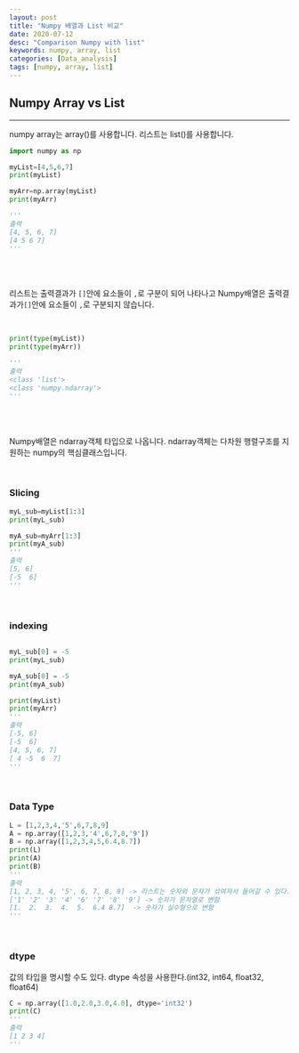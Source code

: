 ```yaml
---
layout: post
title: "Numpy 배열과 List 비교"
date: 2020-07-12
desc: "Comparison Numpy with list"
keywords: numpy, array, list
categories: [Data_analysis]
tags: [numpy, array, list]
---
```


## Numpy Array vs List

___

numpy array는 array()를 사용합니다. 리스트는 list()를 사용합니다. 
<br>

~~~python
import numpy as np

myList=[4,5,6,7]
print(myList)

myArr=np.array(myList)
print(myArr)

'''
출력
[4, 5, 6, 7]
[4 5 6 7]
'''
~~~
<br>
<br>

리스트는 출력결과가 `[]`안에 요소들이 `,`로 구분이 되어 나타나고 Numpy배열은 출력결과가`[]`안에 요소들이 `,`로 구분되지 않습니다. 

<br>

~~~python
print(type(myList))
print(type(myArr))

'''
출력
<class 'list'>
<class 'numpy.ndarray'>
'''
~~~
<br>
<br>

Numpy배열은 ndarray객체 타입으로 나옵니다. ndarray객체는 다차원 행렬구조를 지원하는 numpy의 핵심클래스입니다. 

<br>

### Slicing

~~~python
myL_sub=myList[1:3]
print(myL_sub)

myA_sub=myArr[1:3]
print(myA_sub)
'''
출력
[5, 6]
[-5  6]
'''
~~~

<br>

### indexing

~~~python

myL_sub[0] = -5
print(myL_sub)

myA_sub[0] = -5
print(myA_sub)

print(myList)
print(myArr)
'''
출력
[-5, 6]
[-5  6]
[4, 5, 6, 7]
[ 4 -5  6  7]
'''
~~~

<br>

### Data Type

~~~python
L = [1,2,3,4,'5',6,7,8,9]
A = np.array([1,2,3,'4',6,7,8,'9'])
B = np.array([1,2,3,4,5,6.4,8.7])
print(L)
print(A)
print(B)
'''
출력
[1, 2, 3, 4, '5', 6, 7, 8, 9] -> 리스트는 숫자와 문자가 섞여져서 들어갈 수 있다. 
['1' '2' '3' '4' '6' '7' '8' '9'] -> 숫자가 문자열로 변함
[1.  2.  3.  4.  5.  6.4 8.7]  -> 숫자가 실수형으로 변함
'''
~~~

<br>

### dtype

값의 타입을 명시할 수도 있다. dtype 속성을 사용한다.(int32, int64, float32, float64)

~~~python
C = np.array([1.0,2.0,3.0,4.0], dtype='int32')
print(C)
'''
출력
[1 2 3 4]
'''
~~~
